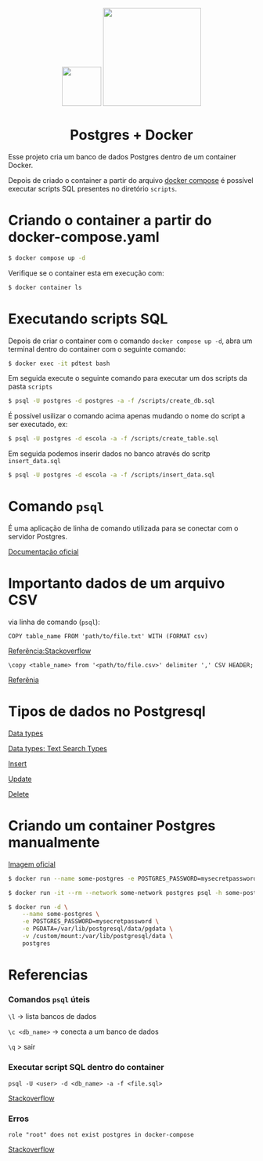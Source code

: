 <p align="center">
	<img src="https://upload.wikimedia.org/wikipedia/commons/2/29/Postgresql_elephant.svg" width=80>
	<img src="https://upload.wikimedia.org/wikipedia/en/f/f4/Docker_logo.svg" width=200>
</p>
<p align="center">
</p>

<h1 align="center">Postgres + Docker</h1>

Esse projeto cria um banco de dados Postgres dentro de um container Docker.

Depois de criado o container a partir do arquivo [docker compose](docker-compose.yaml) é possível executar scripts SQL presentes no diretório `scripts`.





# Criando o container a partir do docker-compose.yaml

```sh
$ docker compose up -d
```

Verifique se o container esta em execução com:

```sh
$ docker container ls
```






# Executando scripts SQL

Depois de criar o container com o comando `docker compose up -d`, abra um terminal dentro do container com o seguinte comando:

```bash
$ docker exec -it pdtest bash
```

Em seguida execute o seguinte comando para executar um dos scripts da pasta `scripts`

```bash
$ psql -U postgres -d postgres -a -f /scripts/create_db.sql
```

É possível usilizar o comando acima apenas mudando o nome do script a ser executado, ex:


```bash
$ psql -U postgres -d escola -a -f /scripts/create_table.sql
```

Em seguida podemos inserir dados no banco através do scritp `insert_data.sql`


```bash
$ psql -U postgres -d escola -a -f /scripts/insert_data.sql
```




# Comando `psql`

É uma aplicação de linha de comando utilizada para se conectar com o servidor Postgres.

[Documentação oficial](https://www.postgresql.org/docs/current/app-psql.html)




# Importanto dados de um arquivo CSV

via linha de comando (`psql`):

`COPY table_name FROM 'path/to/file.txt' WITH (FORMAT csv)`

[Referência:Stackoverflow](https://stackoverflow.com/questions/46395085/how-to-seed-data-into-a-postgres-database-table-from-a-csv-file)

`\copy <table_name> from '<path/to/file.csv>' delimiter ',' CSV HEADER;`

[Referênia](https://hasura.io/docs/2.0/schema/postgres/postgres-guides/import-data-from-csv/)





# Tipos de dados no Postgresql

[Data types](https://www.postgresql.org/docs/current/datatype.html)

[Data types: Text Search Types](https://www.postgresql.org/docs/current/datatype-textsearch.html)

[Insert](https://www.postgresql.org/docs/8.1/sql-insert.html)

[Update](https://www.postgresql.org/docs/12/sql-update.html)

[Delete](https://www.postgresql.org/docs/current/sql-delete.html)






# Criando um container Postgres manualmente

[Imagem oficial](https://hub.docker.com/_/postgres)

```sh
$ docker run --name some-postgres -e POSTGRES_PASSWORD=mysecretpassword -d postgres
```

```sh
$ docker run -it --rm --network some-network postgres psql -h some-postgres -U postgres
```

```sh
$ docker run -d \
	--name some-postgres \
	-e POSTGRES_PASSWORD=mysecretpassword \
	-e PGDATA=/var/lib/postgresql/data/pgdata \
	-v /custom/mount:/var/lib/postgresql/data \
	postgres
```





# Referencias

### Comandos `psql` úteis

`\l` -> lista bancos de dados

`\c <db_name>` -> conecta a um banco de dados

`\q` > sair

### Executar script SQL dentro do container

`psql -U <user> -d <db_name> -a -f <file.sql>`

[Stackoverflow](https://stackoverflow.com/questions/9736085/run-a-postgresql-sql-file-using-command-line-arguments)


### Erros

`role "root" does not exist postgres in docker-compose`

[Stackoverflow](https://stackoverflow.com/questions/60193781/postgres-with-docker-compose-gives-fatal-role-root-does-not-exist-error)
